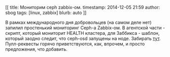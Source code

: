 [[
title: Мониторим ceph zabbix-ом.
timestamp: 2014-12-05 21:59
author: sbog
tags: [linux, zabbix]
blurb: auto
]]

В рамках международного дня добровольцев (на самом деле нет) запилил
простенький мониторинг Ceph-а Zabbix-ом. В агентской части - скрипт,
который мониторит HEALTH кластера, для Заббикса - шаблон, который заодно
следит, что ceph-osd запущены на ноде. Забирать
[тут](https://github.com/sorrowless/zabbix_template_ceph). Пулл-реквесты
горячо приветствуются, как, впрочем, и просто предложения, что добавить.

